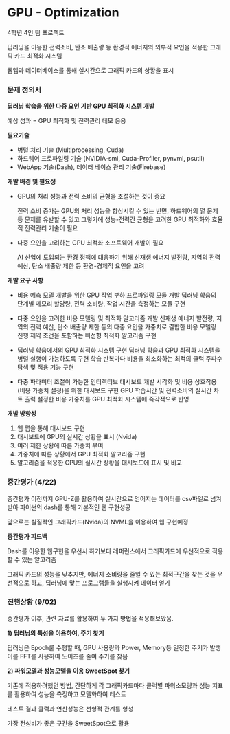 # GPU - Optimization

4학년 4인 팀 프로젝트

딥러닝을 이용한 전력소비, 탄소 배출량 등 환경적 에너지의 외부적 요인을 적용한 그래픽 카드 최적화 시스템

웹앱과 데이터베이스를 통해 실시간으로 그래픽 카드의 상황을 표시



### 문제 정의서

**딥러닝 학습을 위한 다중 요인 기반 GPU 최적화 시스템 개발**

예상 성과 = GPU 최적화 및 전력관리 데모 응용

**필요기술** 

- 병렬 처리 기술 (Multiprocessing, Cuda)
- 하드웨어 프로파일링 기술 (NVIDIA-smi, Cuda-Profiler, pynvml, psutil)
- WebApp 기술(Dash), 데이터 베이스 관리 기술(Firebase)

**개발 배경 및 필요성** 

- GPU의 처리 성능과 전력 소비의 균형을 조절하는 것이 중요

  전력 소비 증가는 GPU의 처리 성능을 향상시킬 수 있는 반면, 하드웨어의 열 문제 등 문제를 유발할 수 있고
  그렇기에 성능-전력간 균형을 고려한 GPU 최적화와 효율적 전력관리 기술이 필요

- 다중 요인을 고려하는 GPU 최적화 소프트웨어 개발이 필요

  AI 산업에 도입되는 환경 정책에 대응하기 위해 신재생 에너지 발전량, 지역의 전력 예산,
  탄소 배출량 제한 등 환경-경제적 요인을 고려

**개발 요구 사항** 

- 비용 예측 모델 개발을 위한 GPU 작업 부하 프로파일링 모듈 개발
  딥러닝 학습의 단계별 메모리 할당량, 전력 소비량, 작업 시간을 측정하는 모듈 구현

- 다중 요인을 고려한 비용 모델링 및 최적화 알고리즘 개발
  신재생 에너지 발전량, 지역의 전력 예산, 탄소 배출량 제한 등의 다중 요인을 가중치로 결합한 비용 모델링 진행
  제약 조건을 포함하는 비선형 최적화 알고리즘 구현

- 딥러닝 학습에서의 GPU 최적화 시스템 구현
  딥러닝 학습과 GPU 최적화 시스템을 병렬 실행이 가능하도록 구현
  학습 반복마다 비용을 최소화하는 최적의 클럭 주파수 탐색 및 적용 기능 구현

- 다중 파라미터 조절이 가능한 인터렉티브 대시보드 개발
  시각화 및 비용 상호작용 (비용 가중치 설정)을 위한 대시보드 구현
  GPU 학습시간 및 전력소비의 실시간 차트 출력
  설정한 비용 가중치를 GPU 최적화 시스템에 즉각적으로 반영

**개발 방향성**

1. 웹 앱을 통해 대시보드 구현
2. 대시보드에 GPU의 실시간 상황을 표시 (Nvida)
3. 여러 제한 상황에 따른 가중치 부여
4. 가중치에 따른 상황에서 GPU 최적화 알고리즘 구현
5. 알고리즘을 적용한 GPU의 실시간 상황을 대시보드에 표시 및 비교



### 중간평가 (4/22)

중간평가 이전까지 GPU-Z를 활용하여 실시간으로 얻어지는 데이터를 csv파일로 넘겨받아 파이썬의 dash를 통해 기본적인 웹 구현성공

앞으로는 실질적인 그래픽카드(Nvida)의 NVML을 이용하여 웹 구현예정



**중간평가 피드백**

Dash를 이용한 웹구현을 우선시 하기보다 레퍼런스에서 그래픽카드에 우선적으로 적용할 수 있는 알고리즘 

그래픽 카드의 성능을 낮추지만, 에너지 소비량을 줄일 수 있는 최적구간을 찾는 것을 우선적으로 하고, 딥러닝에 맞는 프로그램들을 실행시켜 데이터 얻기



### 진행상황 (9/02)

중간평가 이후, 관련 자료를 활용하여 두 가지 방법을 적용해보았음.

**1) 딥러닝의 특성을 이용하여, 주기 찾기**

 딥러닝은 Epoch룰 수행할 때, GPU 사용량과 Power, Memory등 일정한 주기가 발생
 이를 FFT를 사용하여 노이즈를 줄여 주기를 찾음


**2) 파워모델과 성능모델을 이용 SweetSpot 찾기**

 기존에 적용하려했던 방법, 간단하게 각 그래픽카드마다 클럭별 파워소모량과 성능 지표를 활용하여 성능을 측정하고 모델화하여 테스트
 
 테스트 결과 클럭과 연산성능은 선형적 관계를 형성

 가장 전성비가 좋은 구간을 SweetSpot으로 활용


